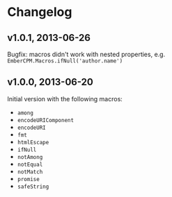 # Changelog

## v1.0.1, 2013-06-26

Bugfix: macros didn't work with nested properties, e.g.
`EmberCPM.Macros.ifNull('author.name')`

## v1.0.0, 2013-06-20

Initial version with the following macros:

 * `among`
 * `encodeURIComponent`
 * `encodeURI`
 * `fmt`
 * `htmlEscape`
 * `ifNull`
 * `notAmong`
 * `notEqual`
 * `notMatch`
 * `promise`
 * `safeString`
